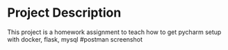 # Project Description
This project is a homework assignment to teach how to get pycharm setup with docker, flask, mysql
#postman screenshot
